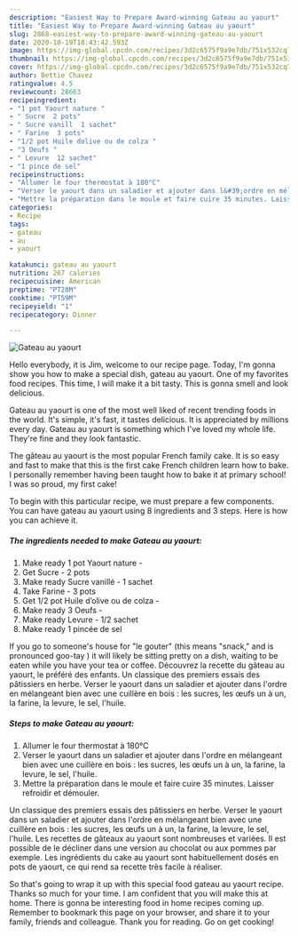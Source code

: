 ```yaml
---
description: "Easiest Way to Prepare Award-winning Gateau au yaourt"
title: "Easiest Way to Prepare Award-winning Gateau au yaourt"
slug: 2868-easiest-way-to-prepare-award-winning-gateau-au-yaourt
date: 2020-10-19T18:43:42.593Z
image: https://img-global.cpcdn.com/recipes/3d2c6575f9a9e7db/751x532cq70/gateau-au-yaourt-photo-principale-de-la-recette.jpg
thumbnail: https://img-global.cpcdn.com/recipes/3d2c6575f9a9e7db/751x532cq70/gateau-au-yaourt-photo-principale-de-la-recette.jpg
cover: https://img-global.cpcdn.com/recipes/3d2c6575f9a9e7db/751x532cq70/gateau-au-yaourt-photo-principale-de-la-recette.jpg
author: Bettie Chavez
ratingvalue: 4.5
reviewcount: 28663
recipeingredient:
- "1 pot Yaourt nature "
- " Sucre  2 pots"
- " Sucre vanill  1 sachet"
- " Farine  3 pots"
- "1/2 pot Huile dolive ou de colza "
- "3 Oeufs "
- " Levure  12 sachet"
- "1 pince de sel"
recipeinstructions:
- "Allumer le four thermostat à 180°C"
- "Verser le yaourt dans un saladier et ajouter dans l&#39;ordre en mélangeant bien avec une cuillère en bois : les sucres, les œufs un à un, la farine, la levure, le sel, l&#39;huile."
- "Mettre la préparation dans le moule et faire cuire 35 minutes. Laisser refroidir et démouler."
categories:
- Recipe
tags:
- gateau
- au
- yaourt

katakunci: gateau au yaourt 
nutrition: 267 calories
recipecuisine: American
preptime: "PT28M"
cooktime: "PT59M"
recipeyield: "1"
recipecategory: Dinner

---
```



![Gateau au yaourt](https://img-global.cpcdn.com/recipes/3d2c6575f9a9e7db/751x532cq70/gateau-au-yaourt-photo-principale-de-la-recette.jpg)

Hello everybody, it is Jim, welcome to our recipe page. Today, I'm gonna show you how to make a special dish, gateau au yaourt. One of my favorites food recipes. This time, I will make it a bit tasty. This is gonna smell and look delicious.

Gateau au yaourt is one of the most well liked of recent trending foods in the world. It's simple, it's fast, it tastes delicious. It is appreciated by millions every day. Gateau au yaourt is something which I've loved my whole life. They're fine and they look fantastic.

The gâteau au yaourt is the most popular French family cake. It is so easy and fast to make that this is the first cake French children learn how to bake. I personally remember having been taught how to bake it at primary school! I was so proud, my first cake!


To begin with this particular recipe, we must prepare a few components. You can have gateau au yaourt using 8 ingredients and 3 steps. Here is how you can achieve it.

<!--inarticleads1-->

##### The ingredients needed to make Gateau au yaourt:

1. Make ready 1 pot Yaourt nature -
1. Get  Sucre - 2 pots
1. Make ready  Sucre vanillé - 1 sachet
1. Take  Farine - 3 pots
1. Get 1/2 pot Huile d’olive ou de colza -
1. Make ready 3 Oeufs -
1. Make ready  Levure - 1/2 sachet
1. Make ready 1 pincée de sel


If you go to someone&#39;s house for &#34;le gouter&#34; (this means &#34;snack,&#34; and is pronounced goo-tay ) it will likely be sitting pretty on a dish, waiting to be eaten while you have your tea or coffee. Découvrez la recette du gâteau au yaourt, le préféré des enfants. Un classique des premiers essais des pâtissiers en herbe. Verser le yaourt dans un saladier et ajouter dans l&#39;ordre en mélangeant bien avec une cuillère en bois : les sucres, les œufs un à un, la farine, la levure, le sel, l&#39;huile. 

<!--inarticleads2-->

##### Steps to make Gateau au yaourt:

1. Allumer le four thermostat à 180°C
1. Verser le yaourt dans un saladier et ajouter dans l&#39;ordre en mélangeant bien avec une cuillère en bois : les sucres, les œufs un à un, la farine, la levure, le sel, l&#39;huile.
1. Mettre la préparation dans le moule et faire cuire 35 minutes. Laisser refroidir et démouler.


Un classique des premiers essais des pâtissiers en herbe. Verser le yaourt dans un saladier et ajouter dans l&#39;ordre en mélangeant bien avec une cuillère en bois : les sucres, les œufs un à un, la farine, la levure, le sel, l&#39;huile. Les recettes de gâteaux au yaourt sont nombreuses et variées. Il est possible de le décliner dans une version au chocolat ou aux pommes par exemple. Les ingrédients du cake au yaourt sont habituellement dosés en pots de yaourt, ce qui rend sa recette très facile à réaliser. 

So that's going to wrap it up with this special food gateau au yaourt recipe. Thanks so much for your time. I am confident that you will make this at home. There is gonna be interesting food in home recipes coming up. Remember to bookmark this page on your browser, and share it to your family, friends and colleague. Thank you for reading. Go on get cooking!
